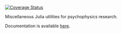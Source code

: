 [![Coverage Status](https://coveralls.io/repos/github/sam81/Psychophysics.jl/badge.svg?branch=master)](https://coveralls.io/github/sam81/Psychophysics.jl?branch=master)

Miscellaneous Julia utilities for psychophysics research.

Documentation is available [here](http://samcarcagno.altervista.org/Psychophysics/site/index.html).


